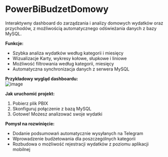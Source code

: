 # PowerBiBudzetDomowy

Interaktywny dashboard do zarządzania i analizy domowych wydatków oraz przychodów, z możliwością automatycznego odświeżania danych z bazy MySQL.

**Funkcje:**
- Szybka analiza wydatków według kategorii i miesięcy
- Wizualizacje Karty, wykresy kołowe, słupkowe i liniowe
- Możliwość filtrowania według kategorii, miesięcy
- Automatyczna synchronizacja danych z serwera MySQL

**Przykładowy wygląd dashboardu:**  
![image](https://github.com/user-attachments/assets/e38ba840-60f9-4a5e-b355-4a8ccdf2fda8)


**Jak uruchomić projekt:**  
1. Pobierz plik PBIX  
2. Skonfiguruj połączenie z bazą MySQL  
3. Gotowe! Możesz analizować swoje wydatki

**Pomysł na rozwinięcie:**  
- Dodanie podsumowań automatycznie wysyłanych na Telegram  
- Wprowadzenie budżetowania dla poszczególnych kategorii
- Rozbudowa o możliwość rejestracji wydatków z poziomu aplikacji mobilnej
